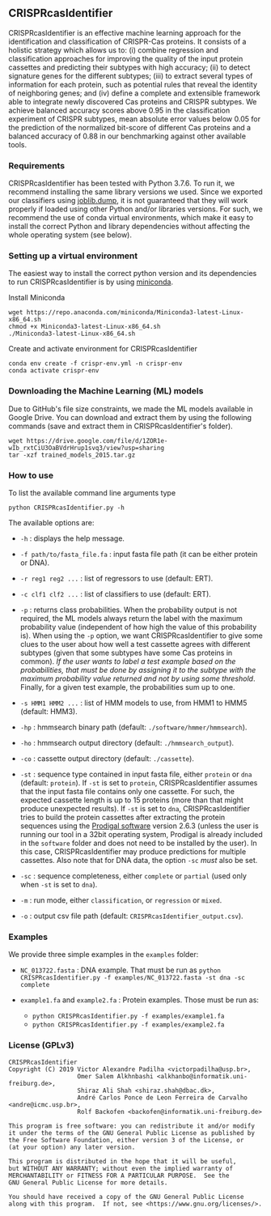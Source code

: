 ## CRISPRcasIdentifier

CRISPRcasIdentifier is an effective machine learning approach for the identification and classification of CRISPR-Cas proteins. It consists of a holistic strategy which allows us to: (i) combine regression and classification approaches for improving the quality of the input protein cassettes and predicting their subtypes with high accuracy; (ii) to detect signature genes for the different subtypes; (iii) to extract several types of information for each protein, such as potential rules that reveal the identity of neighboring genes; and (iv) define a complete and extensible framework able to integrate newly discovered Cas proteins and CRISPR subtypes. We achieve balanced accuracy scores above 0.95 in the classification experiment of CRISPR subtypes, mean absolute error values below 0.05 for the prediction of the normalized bit-score of different Cas proteins and a balanced accuracy of 0.88 in our benchmarking against other available tools.

### Requirements

CRISPRcasIdentifier has been tested with Python 3.7.6. To run it, we recommend installing the same library versions we used. Since we exported our classifiers using [joblib.dump](https://scikit-learn.org/stable/modules/model_persistence.html), it is not guaranteed that they will work properly if loaded using other Python and/or libraries versions. For such, we recommend the use of conda virtual environments, which make it easy to install the correct Python and library dependencies without affecting the whole operating system (see below).

### Setting up a virtual environment

The easiest way to install the correct python version and its dependencies to run CRISPRcasIdentifier is by using [miniconda](https://docs.conda.io/en/latest/miniconda.html).

Install Miniconda

```
wget https://repo.anaconda.com/miniconda/Miniconda3-latest-Linux-x86_64.sh
chmod +x Miniconda3-latest-Linux-x86_64.sh
./Miniconda3-latest-Linux-x86_64.sh
```

Create and activate environment for CRISPRcasIdentifier

```
conda env create -f crispr-env.yml -n crispr-env
conda activate crispr-env
```

### Downloading the Machine Learning (ML) models

Due to GitHub's file size constraints, we made the ML models available in Google Drive. You can download and extract them by using the following commands (save and extract them in CRISPRcasIdentifier's folder).

```
wget https://drive.google.com/file/d/1ZOR1e-wIb_rxtCiU3OaBVdrHrup1svq3/view?usp=sharing
tar -xzf trained_models_2015.tar.gz
```

### How to use

To list the available command line arguments type

    python CRISPRcasIdentifier.py -h

The available options are:

* `-h` : displays the help message.

* `-f path/to/fasta_file.fa` : input fasta file path (it can be either protein or DNA).

* `-r reg1 reg2 ...` : list of regressors to use (default: ERT).

* `-c clf1 clf2 ...` : list of classifiers to use (default: ERT).

* `-p` : returns class probabilities. When the probability output is not required, the ML models always return the label with the maximum probability value (independent of how high the value of this probability is). When using the `-p` option, we want CRISPRcasIdentifier to give some clues to the user about how well a test cassette agrees with different subtypes (given that some subtypes have some Cas proteins in common). _If the user wants to label a test example based on the probabilities, that must be done by assigning it to the subtype with the maximum probability value returned and not by using some threshold_. Finally, for a given test example, the probabilities sum up to one.

* `-s HMM1 HMM2 ...` : list of HMM models to use, from HMM1 to HMM5 (default: HMM3).

* `-hp` : hmmsearch binary path (default: `./software/hmmer/hmmsearch`).

* `-ho` : hmmsearch output directory (default: `./hmmsearch_output`).

* `-co` : cassette output directory (default: `./cassette`).

* `-st` : sequence type contained in input fasta file, either `protein` or `dna` (default: `protein`). If `-st` is set to `protein`, CRISPRcasIdentifier assumes that the input fasta file contains only one cassette. For such, the expected cassette length is up to 15 proteins (more than that might produce unexpected results). If `-st` is set to `dna`, CRISPRcasIdentifier tries to build the protein cassettes after extracting the protein sequences using the [Prodigal software](https://github.com/hyattpd/Prodigal) version 2.6.3 (unless the user is running our tool in a 32bit operating system, Prodigal is already included in the `software` folder and does not need to be installed by the user). In this case, CRISPRcasIdentifier may produce predictions for multiple cassettes. Also note that for DNA data, the option `-sc` _must_ also be set.

* `-sc` : sequence completeness, either `complete` or `partial` (used only when `-st` is set to `dna`).

* `-m` : run mode, either `classification`, or `regression` or `mixed`.

* `-o` : output csv file path (default: `CRISPRcasIdentifier_output.csv`).

### Examples

We provide three simple examples in the `examples` folder:

* `NC_013722.fasta` : DNA example. That must be run as `python CRISPRcasIdentifier.py -f examples/NC_013722.fasta -st dna -sc complete`

* `example1.fa` and `example2.fa` : Protein examples. Those must be run as:
    * `python CRISPRcasIdentifier.py -f examples/example1.fa`
    * `python CRISPRcasIdentifier.py -f examples/example2.fa`

### License (GPLv3)

    CRISPRcasIdentifier
    Copyright (C) 2019 Victor Alexandre Padilha <victorpadilha@usp.br>,
                       Omer Salem Alkhnbashi <alkhanbo@informatik.uni-freiburg.de>,
                       Shiraz Ali Shah <shiraz.shah@dbac.dk>,
                       André Carlos Ponce de Leon Ferreira de Carvalho <andre@icmc.usp.br>,
                       Rolf Backofen <backofen@informatik.uni-freiburg.de>

    This program is free software: you can redistribute it and/or modify
    it under the terms of the GNU General Public License as published by
    the Free Software Foundation, either version 3 of the License, or
    (at your option) any later version.

    This program is distributed in the hope that it will be useful,
    but WITHOUT ANY WARRANTY; without even the implied warranty of
    MERCHANTABILITY or FITNESS FOR A PARTICULAR PURPOSE.  See the
    GNU General Public License for more details.

    You should have received a copy of the GNU General Public License
    along with this program.  If not, see <https://www.gnu.org/licenses/>.